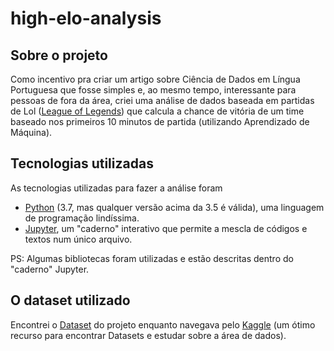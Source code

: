 # high-elo-analysis
## Sobre o projeto
Como incentivo pra criar um artigo sobre Ciência de Dados em Língua Portuguesa que fosse simples 
e, ao mesmo tempo, interessante para pessoas de fora da área, criei uma análise
de dados baseada em partidas de Lol ([League of Legends](https://leagueoflegends.com))
que calcula a chance de vitória de um time baseado nos primeiros 10 minutos
de partida (utilizando Aprendizado de Máquina).  

## Tecnologias utilizadas
As tecnologias utilizadas para fazer a análise foram  
- [Python](https://www.python.org/) (3.7, mas qualquer versão acima da 3.5 é válida), uma linguagem 
de programação lindíssima.  
- [Jupyter](https://jupyter.org/), um "caderno" interativo que
permite a mescla de códigos e textos num único arquivo.  

PS: Algumas bibliotecas foram utilizadas e estão descritas
dentro do "caderno" Jupyter.  

## O dataset utilizado
Encontrei o [Dataset](https://www.kaggle.com/bobbyscience/league-of-legends-diamond-ranked-games-10-min) 
do projeto enquanto navegava pelo [Kaggle](https://www.kaggle.com/) 
(um ótimo recurso para encontrar Datasets e estudar sobre a área de dados).

